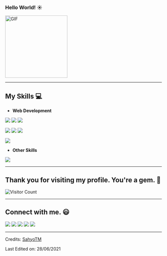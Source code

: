    ###   Hello World! ☀️
<img alt="GIF" src="https://media.giphy.com/media/uKWBNet3fFTP9ZDZIg/giphy.gif" width = 200/>

<hr>

## My Skills :computer:

- **Web Development**
<p>
<a href="https://fr.wikipedia.org/wiki/Hypertext_Markup_Language"><img src="https://www.vectorlogo.zone/logos/w3_html5/w3_html5-icon.svg"/></a>
<a href="https://fr.wikipedia.org/wiki/PHP"><img src="https://www.vectorlogo.zone/logos/php/php-icon.svg"/></a>
<a href="https://www.mysql.com/fr/"><img src="https://www.vectorlogo.zone/logos/mysql/mysql-icon.svg"/></a>
</p>

<p>
<a href="https://vuejs.org/"><img src="https://www.vectorlogo.zone/logos/vuejs/vuejs-icon.svg"/></a>
<a href="https://nuxtjs.org/"><img src="https://www.vectorlogo.zone/logos/nuxtjs/nuxtjs-icon.svg"></a>
<a href="https://wordpress.com/fr/?&utm_source=google&utm_campaign=google_wpcom_search_brand_desktop_fr_fr&utm_medium=paid_search&keyword=wordpress&creative=527100719965&campaignid=670246977&adgroupid=50885962010&matchtype=e&device=c&network=g&targetid=aud-1244516595516:kwd-313411415&gclsrc=aw.ds&gclid=Cj0KCQjw5uWGBhCTARIsAL70sLJDmMuPWEjcSUlGEieZGWIdTW20RADOWWn71NiDthDEtHvstEaIIVIaAhsnEALw_wcB"><img src="https://www.vectorlogo.zone/logos/wordpress/wordpress-icon.svg"></a>
</p>

<p>
<a href="https://getbootstrap.com/"><img src="https://www.vectorlogo.zone/logos/getbootstrap/getbootstrap-icon.svg"/></a>
</p>

- **Other Skills**

<p>
<a href="https://fr.wikipedia.org/wiki/Hypertext_Markup_Language"><img src="https://www.vectorlogo.zone/logos/adobe_illustrator/adobe_illustrator-icon.svg"/></a>
</p>

<hr>

## Thank you for visiting my profile. You're a gem. :gem:

![Visitor Count](https://profile-counter.glitch.me/SahyoTM/count.svg)

<hr>

## Connect with me. :smiley:

<p>
<a href="https://github.com/SahyoTM"><img src="https://img.shields.io/badge/-SahyoTM-black?logo=github&style=flat-square"/></a>
<a href="https://www.linkedin.com/in/theomeyertm/"><img src="https://img.shields.io/badge/-Théo_Meyer-black?logo=linkedin&style=flat-square"></a>
<a href="https://www.instagram.com/theomeyerweb/"><img src="https://img.shields.io/badge/-theomeyerweb-black?logo=instagram&style=flat-square"/></a>
<a href="mailto:theomeyer52@icloud.com"><img src="https://img.shields.io/badge/-theomeyer52@icloud.com-black?logo=icloud&style=flat-square"/></a>
<a href="https://twitter.com/Sahyo__"><img src="https://img.shields.io/badge/-Sahyo__-black?logo=twitter&style=flat-square"/></a>
</p>

-----
Credits: [SahyoTM](https://github.com/SahyoTM)

Last Edited on: 28/06/2021
